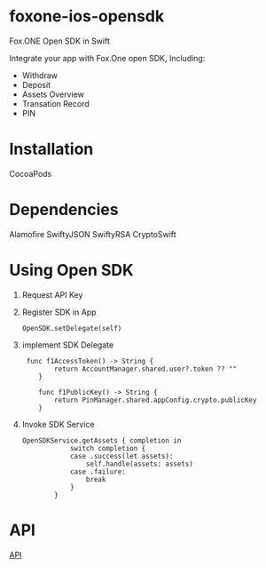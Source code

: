 # foxone-ios-opensdk
Fox.ONE Open SDK in Swift

Integrate your app with Fox.One open SDK, Including: 

* Withdraw
* Deposit
* Assets Overview
* Transation Record
* PIN

# Installation    

CocoaPods


# Dependencies

Alamofire
SwiftyJSON
SwiftyRSA
CryptoSwift


# Using Open SDK

1. Request API Key
    
2. Register SDK in App
     
    ```
    OpenSDK.setDelegate(self)
    ```
3. implement SDK Delegate

    ```
     func f1AccessToken() -> String {
            return AccountManager.shared.user?.token ?? ""
        }
        
        func f1PublicKey() -> String {
            return PinManager.shared.appConfig.crypto.publicKey
        }
    ```
4. Invoke SDK Service
  
    ```  
    OpenSDKService.getAssets { completion in
                switch completion {
                case .success(let assets):
                    self.handle(assets: assets)
                case .failure:
                    break
                }
            }
    ```
# API 
   [API](https://github.com/fox-one/foxone-ios-opensdk/blob/master/API.md)
